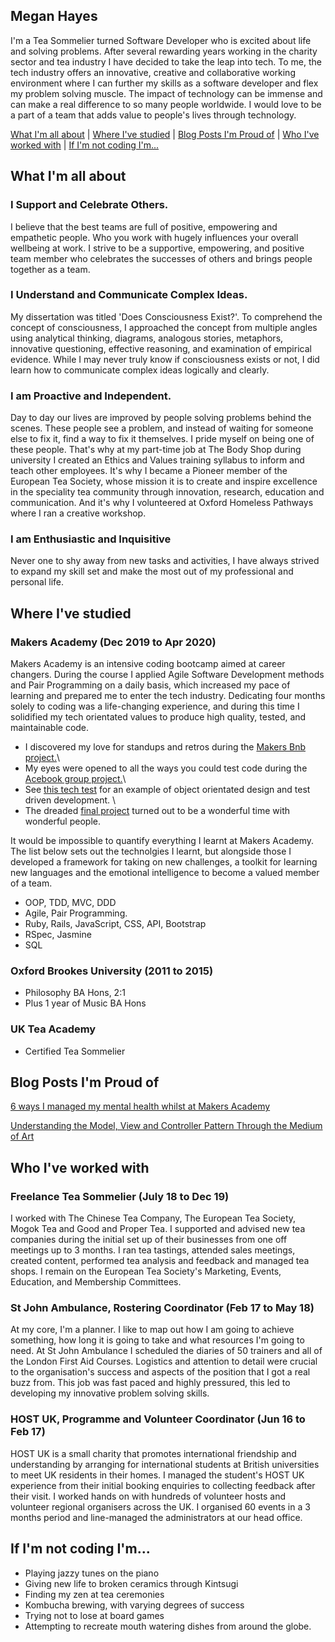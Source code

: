 ## Megan Hayes

I'm a Tea Sommelier turned Software Developer who is excited about life and solving problems. After several rewarding years working in the charity sector and tea industry I have decided to take the leap into tech. To me, the tech industry offers an innovative, creative and collaborative working environment where I can further my skills as a software developer and flex my problem solving muscle. The impact of technology can be immense and can make a real difference to so many people worldwide. I would love to be a part of a team that adds value to people's lives through technology.  

[What I'm all about](#What_I'm_all_about) | [Where I've studied](#Where_I've_studied) | [Blog Posts I'm Proud of](#Blog_Posts_I'm_Proud_of) | [Who I've worked with](#Who_I've_worked_with) | [If I'm not coding I'm...](#If_I'm_not_coding_I'm...)

## <a name="What_I'm_all_about">What I'm all about</a>


### I Support and Celebrate Others.

I believe that the best teams are full of positive, empowering and empathetic people. Who you work with hugely influences your overall wellbeing at work. I strive to be a supportive, empowering, and positive team member who celebrates the successes of others and brings people together as a team. 

### I Understand and Communicate Complex Ideas. 

My dissertation was titled 'Does Consciousness Exist?'. To comprehend the concept of consciousness, I approached the concept from  multiple angles using analytical thinking, diagrams, analogous stories, metaphors, innovative questioning, effective reasoning, and examination of empirical evidence. While I may never truly know if consciousness exists or not, I did learn how to communicate complex ideas logically and clearly.  

### I am Proactive and Independent. 

Day to day our lives are improved by people solving problems behind the scenes. These people see a problem, and instead of waiting for someone else to fix it, find a way to fix it themselves. I pride myself on being one of these people. That's why at my part-time job at The Body Shop during university I created an Ethics and Values training syllabus to inform and teach other employees. It's why I became a Pioneer member of the European Tea Society, whose mission it is to create and inspire excellence in the speciality tea community through innovation, research, education and communication. And it's why I volunteered at Oxford Homeless Pathways where I ran a creative workshop. 


### I am Enthusiastic and Inquisitive 

Never one to shy away from new tasks and activities, I have always strived to expand my skill set and make the most out of my professional and personal life. 

## <a name="Where_I've_studied">Where I've studied</a>

### Makers Academy (Dec 2019 to Apr 2020)

Makers Academy is an intensive coding bootcamp aimed at career changers. During the course I applied Agile Software Development methods and Pair Programming on a daily basis, which increased my pace of learning and prepared me to enter the tech industry. Dedicating four months solely to coding was a life-changing experience, and during this time I solidified my tech orientated values to produce high quality, tested, and maintainable code. 

- I discovered my love for standups and retros during the [Makers Bnb project.](https://github.com/Megscode/MakersBnB)\
- My eyes were opened to all the ways you could test code during the [Acebook group project.](https://github.com/Megscode/acebook_undefined)\
- See [this tech test](https://github.com/Megscode/bank_test) for an example of object orientated design and test driven development. \
- The dreaded [final project](https://github.com/Megscode/Wanderlist) turned out to be a wonderful time with wonderful people.

It would be impossible to quantify everything I learnt at Makers Academy. The list below sets out the technolgies I learnt, but alongside those I developed a framework for taking on new challenges, a toolkit for learning new languages and the emotional intelligence to become a valued member of a team.

- OOP, TDD, MVC, DDD
- Agile, Pair Programming.
- Ruby, Rails, JavaScript, CSS, API, Bootstrap
- RSpec, Jasmine
- SQL

### Oxford Brookes University (2011 to 2015)

- Philosophy BA Hons, 2:1 
- Plus 1 year of Music BA Hons

### UK Tea Academy

- Certified Tea Sommelier 


## <a name="Blog_Posts_I'm_Proud_of">Blog Posts I'm Proud of</a>

[6 ways I managed my mental health whilst at Makers Academy](https://blog.makersacademy.com/6-ways-i-manage-my-mental-health-on-a-coding-boot-camp-944b07c63fda)

[Understanding the Model, View and Controller Pattern Through the Medium of Art](https://blog.makersacademy.com/understanding-the-model-view-and-controller-pattern-through-the-medium-of-art-b5610b7e42ee)


## <a name="Who_I've_worked_with">Who I've worked with</a>

### Freelance Tea Sommelier (July 18 to Dec 19)    

I worked with The Chinese Tea Company, The European Tea Society, Mogok Tea and Good and Proper Tea. I supported and advised new tea companies during the initial set up of their businesses from one off meetings up to 3 months. I ran tea tastings, attended sales meetings, created content, performed tea analysis and feedback and managed tea shops. I remain on the European Tea Society's Marketing, Events, Education, and Membership Committees. 


### St John Ambulance, Rostering Coordinator (Feb 17 to May 18)

At my core, I'm a planner. I like to map out how I am going to achieve something, how long it is going to take and what resources I'm going to need. At St John Ambulance I scheduled the diaries of 50 trainers and all of the London First Aid Courses. Logistics and attention to detail were crucial to the organisation's success and aspects of the position that I got a real buzz from. This job was fast paced and highly pressured, this led to developing my innovative problem solving skills.


### HOST UK, Programme and Volunteer Coordinator (Jun 16 to Feb 17)   

HOST UK is a small charity that promotes international friendship and understanding by arranging for international students at British universities to meet UK residents in their homes. I managed the student's HOST UK experience from their initial booking enquiries to collecting feedback after their visit. I worked hands on with hundreds of volunteer hosts and volunteer regional organisers across the UK. I organised 60 events in a 3 months period and line-managed the administrators at our head office.

## <a name="If_I'm_not_coding_I'm...">If I'm not coding I'm...</a>

* Playing jazzy tunes on the piano
* Giving new life to broken ceramics through Kintsugi
* Finding my zen at tea ceremonies
* Kombucha brewing, with varying degrees of success
* Trying not to lose at board games
* Attempting to recreate mouth watering dishes from around the globe.
